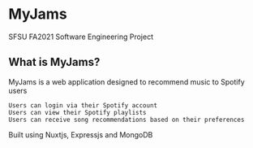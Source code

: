 # MyJams
SFSU FA2021 Software Engineering Project

## What is MyJams?

MyJams is a web application designed to recommend music to Spotify users

    Users can login via their Spotify account
    Users can view their Spotify playlists
    Users can receive song recommendations based on their preferences
    
Built using Nuxtjs, Expressjs and MongoDB
